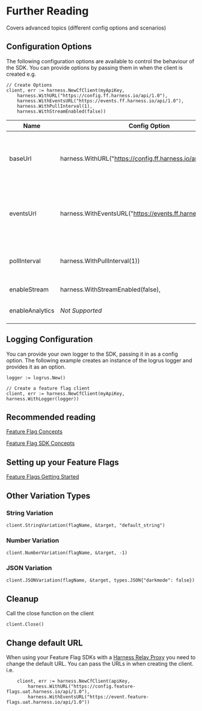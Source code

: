 # Further Reading

Covers advanced topics (different config options and scenarios)

## Configuration Options
The following configuration options are available to control the behaviour of the SDK.
You can provide options by passing them in when the client is created e.g.

```golang
// Create Options
client, err := harness.NewCfClient(myApiKey, 
	harness.WithURL("https://config.ff.harness.io/api/1.0"), 
	harness.WithEventsURL("https://events.ff.harness.io/api/1.0"), 
	harness.WithPullInterval(1),
	harness.WithStreamEnabled(false))

```

| Name            | Config Option                                                  | Description                                                                                                                                      | default                              |
|-----------------|----------------------------------------------------------------|--------------------------------------------------------------------------------------------------------------------------------------------------|--------------------------------------|
| baseUrl         | harness.WithURL("https://config.ff.harness.io/api/1.0")        | the URL used to fetch feature flag evaluations. You should change this when using the Feature Flag proxy to http://localhost:7000                | https://config.ff.harness.io/api/1.0 |
| eventsUrl       | harness.WithEventsURL("https://events.ff.harness.io/api/1.0"), | the URL used to post metrics data to the feature flag service. You should change this when using the Feature Flag proxy to http://localhost:7000 | https://events.ff.harness.io/api/1.0 |
| pollInterval    | harness.WithPullInterval(1))                                   | when running in stream mode, the interval in minutes that we poll for changes.                                                                   | 1                                   |
| enableStream    | harness.WithStreamEnabled(false),                              | Enable streaming mode.                                                                                                                           | true                                 |
| enableAnalytics | *Not Supported*                                                | Enable analytics.  Metrics data is posted every 60s                                                                                              | *Not Supported*                      |

## Logging Configuration
You can provide your own logger to the SDK, passing it in as a config option.
The following example creates an instance of the logrus logger and provides it as an option.


```golang
logger := logrus.New()

// Create a feature flag client
client, err := harness.NewCfClient(myApiKey, harness.WithLogger(logger))
```

## Recommended reading

[Feature Flag Concepts](https://ngdocs.harness.io/article/7n9433hkc0-cf-feature-flag-overview)

[Feature Flag SDK Concepts](https://ngdocs.harness.io/article/rvqprvbq8f-client-side-and-server-side-sdks)

## Setting up your Feature Flags

[Feature Flags Getting Started](https://ngdocs.harness.io/article/0a2u2ppp8s-getting-started-with-feature-flags)

## Other Variation Types

### String Variation
```golang
client.StringVariation(flagName, &target, "default_string")
```

### Number Variation
```golang
client.NumberVariation(flagName, &target, -1)
```

### JSON Variation
```golang
client.JSONVariation(flagName, &target, types.JSON{"darkmode": false})
```


## Cleanup
Call the close function on the client

```golang
client.Close()
```


## Change default URL

When using your Feature Flag SDKs with a [Harness Relay Proxy](https://ngdocs.harness.io/article/q0kvq8nd2o-relay-proxy) you need to change the default URL.
You can pass the URLs in when creating the client. i.e.

```golang
	client, err := harness.NewCfClient(apiKey,
		harness.WithURL("https://config.feature-flags.uat.harness.io/api/1.0"),
		harness.WithEventsURL("https://event.feature-flags.uat.harness.io/api/1.0"))
```
